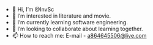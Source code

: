 - 👋 Hi, I’m @InvSc
- 👀 I’m interested in literature and movie.
- 🌱 I’m currently learning software engineering.
- 💞️ I’m looking to collaborate about learning together. 
- 📫 How to reach me: E-mail - a864645506@live.com

<!---
InvSc/InvSc is a ✨ special ✨ repository because its `README.md` (this file) appears on your GitHub profile.
You can click the Preview link to take a look at your changes.
--->
